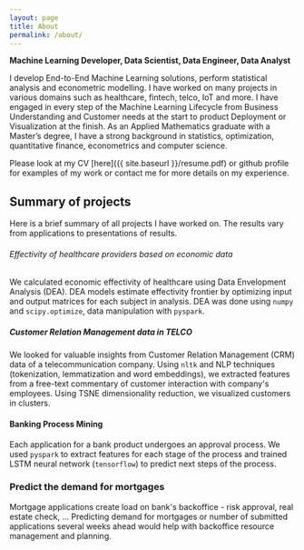 ```yaml
---
layout: page
title: About
permalink: /about/
---
```


**Machine Learning Developer, Data Scientist, Data Engineer, Data Analyst**

[comment]: <> (I develop End-to-End Machine Learning solutions, perform statistical analysis and econometric modelling. I engage in every step of the Machine Learning lifecycle, e.g. business understanding, data wrangling, model training, deployment, etc. I am able to work without close supervision and collaborate with a team. I have a Master’s degree in Applied Mathematics.)

I develop End-to-End Machine Learning solutions, perform statistical analysis and econometric modelling. I have worked on many projects in various domains such as healthcare, fintech, telco, IoT and more. I have engaged in every step of the Machine Learning Lifecycle from Business Understanding and Customer needs at the start to product Deployment or Visualization at the finish. As an Applied Mathematics graduate with a Master’s degree, I have a strong background in statistics, optimization, quantitative finance, econometrics and computer science.

Please look at my CV [here]({{ site.baseurl }}/resume.pdf) or github profile for examples of my work or contact me for more details on my experience.

## Summary of projects
Here is a brief summary of all projects I have worked on. The results vary from applications to presentations of results.
###### Effectivity of healthcare providers based on economic data
We calculated economic effectivity of healthcare using Data Envelopment Analysis (DEA). DEA models estimate effectivity frontier by optimizing input and output matrices for each subject in analysis. DEA was done using `numpy` and `scipy.optimize`, data manipulation with `pyspark`. 

##### Customer Relation Management data in TELCO
We looked for valuable insights from Customer Relation Management (CRM) data of a telecommunication company. Using `nltk` and NLP techniques (tokenization, lemmatization and word embeddings), we extracted features from a free-text commentary of customer interaction with company's employees. Using TSNE dimensionality reduction, we visualized customers in clusters.

#### Banking Process Mining
Each application for a bank product undergoes an approval process. We used `pyspark` to extract features for each stage of the process and trained LSTM neural network (`tensorflow`) to predict next steps of the process. 

### Predict the demand for mortgages
Mortgage applications create load on bank's backoffice - risk approval, real estate check, ... Predicting demand for mortgages or number of submitted applications several weeks ahead would help with backoffice resource management and planning. 






[comment]: <> ([kosik.matus@gmail.com]&#40;mailto:kosik.matus@gmail.com&#41;)